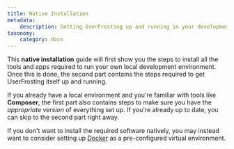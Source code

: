 ```yaml
---
title: Native Installation
metadata:
    description: Getting UserFrosting up and running in your development environment.
taxonomy:
    category: docs
---
```


This **native installation** guide will first show you the steps to install all the tools and apps required to run your own local development environment. Once this is done, the second part contains the steps required to get UserFrosting itself up and running. 

If you already have a local environment and you're familiar with tools like **Composer**, the first part also contains steps to make sure you have the *appropriate version* of everything set up. If you're already up to date, you can skip to the second part right away. 

If you don't want to install the required software natively, you may instead want to consider setting up [Docker](/installation/environment/docker) as a pre-configured virtual environment.
